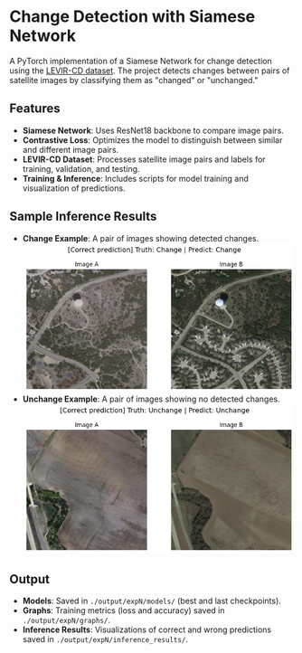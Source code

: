 # Change Detection with Siamese Network

A PyTorch implementation of a Siamese Network for change detection using the [LEVIR-CD dataset](https://www.kaggle.com/datasets/mdrifaturrahman33/levir-cd). The project detects changes between pairs of satellite images by classifying them as "changed" or "unchanged."

## Features
- **Siamese Network**: Uses ResNet18 backbone to compare image pairs.
- **Contrastive Loss**: Optimizes the model to distinguish between similar and different image pairs.
- **LEVIR-CD Dataset**: Processes satellite image pairs and labels for training, validation, and testing.
- **Training & Inference**: Includes scripts for model training and visualization of predictions.

## Sample Inference Results
- **Change Example**: A pair of images showing detected changes.
  ![Change Example](https://github.com/uyenvoaero/change_detection/blob/main/output/test_10.png)
- **Unchange Example**: A pair of images showing no detected changes.
  ![Unchange Example](https://github.com/uyenvoaero/change_detection/blob/main/output/test_65.png)

## Output
- **Models**: Saved in `./output/expN/models/` (best and last checkpoints).
- **Graphs**: Training metrics (loss and accuracy) saved in `./output/expN/graphs/`.
- **Inference Results**: Visualizations of correct and wrong predictions saved in `./output/expN/inference_results/`.
